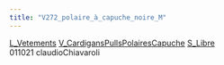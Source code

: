 ```yaml
---
title: "V272_polaire_à_capuche_noire_M"
---
```


[L_Vetements](notes/equipements/L_Vetements.md) [V_CardigansPullsPolairesCapuche](V_CardigansPullsPolairesCapuche.md) [S_Libre](notes/statut/S_Libre.md)\
011021 claudioChiavaroli